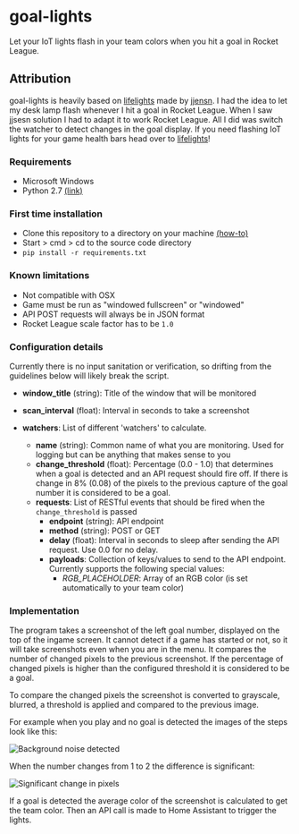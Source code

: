 # goal-lights

Let your IoT lights flash in your team colors when you hit a goal in Rocket League.

## Attribution

goal-lights is heavily based on [lifelights](https://github.com/jjensn/lifelights) made by [jjensn](https://github.com/jjensn).
I had the idea to let my desk lamp flash whenever I hit a goal in Rocket League. When I saw jjsesn solution I had to adapt it
to work Rocket League. All I did was switch the watcher to detect changes in the goal display.
If you need flashing IoT lights for your game health bars head over to [lifelights](https://github.com/jjensn/lifelights)!

### Requirements
- Microsoft Windows
- Python 2.7 [(link)](https://www.python.org/ftp/python/2.7/python-2.7.msi)

### First time installation
- Clone this repository to a directory on your machine [(how-to)](https://help.github.com/desktop/guides/contributing/cloning-a-repository-from-github-to-github-desktop/)
- Start > cmd > cd to the source code directory
- ```pip install -r requirements.txt```

### Known limitations
- Not compatible with OSX
- Game must be run as "windowed fullscreen" or "windowed"
- API POST requests will always be in JSON format
- Rocket League scale factor has to be `1.0`

### Configuration details
Currently there is no input sanitation or verification, so drifting from the guidelines below will likely break the script.

- **window_title** (string): Title of the window that will be monitored
- **scan_interval** (float): Interval in seconds to take a screenshot

- **watchers**: List of different 'watchers' to calculate.
  - **name** (string): Common name of what you are monitoring. Used for logging but can be anything that makes sense to you
  - **change_threshold** (float): Percentage (0.0 - 1.0) that determines when a goal is detected and an API request should fire off. If there is change in 8% (0.08) of the pixels to the previous capture of the goal number it is considered to be a goal.
  - **requests**: List of RESTful events that should be fired when the ```change_threshold``` is passed
    - **endpoint** (string): API endpoint
    - **method** (string): POST or GET
    - **delay** (float): Interval in seconds to sleep after sending the API request. Use 0.0 for no delay.
    - **payloads**: Collection of keys/values to send to the API endpoint. Currently supports the following special values:
      - *RGB_PLACEHOLDER*: Array of an RGB color (is set automatically to your team color)

### Implementation

The program takes a screenshot of the left goal number, displayed on the top of the ingame screen. It cannot detect
if a game has started or not, so it will take screenshots even when you are in the menu. It compares the number of
changed pixels to the previous screenshot. If the percentage of changed pixels is higher than the configured threshold
it is considered to be a goal.

To compare the changed pixels the screenshot is converted to grayscale, blurred, a threshold is applied and compared to the previous image.

For example when you play and no goal is detected the images of the steps look like this:

![Background noise detected](http://i.imgur.com/nlST3y3.png)

When the number changes from 1 to 2 the difference is significant:

![Significant change in pixels](http://i.imgur.com/dMu8Taa.png)

If a goal is detected the average color of the screenshot is calculated to get the team color. Then an API call is made to
Home Assistant to trigger the lights.
